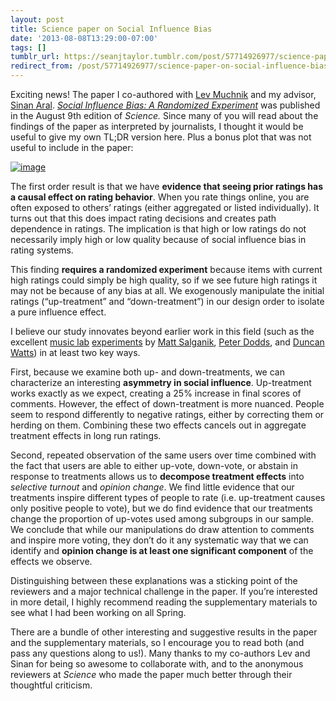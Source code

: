 ```yaml
---
layout: post
title: Science paper on Social Influence Bias
date: '2013-08-08T13:29:00-07:00'
tags: []
tumblr_url: https://seanjtaylor.tumblr.com/post/57714926977/science-paper-on-social-influence-bias
redirect_from: /post/57714926977/science-paper-on-social-influence-bias
---
```

Exciting news! The paper I co-authored with [Lev Muchnik](http://www.levmuchnik.net/) and my advisor, [Sinan Aral](http://web.mit.edu/sinana/www/). [_Social Influence Bias: A Randomized Experiment_](http://www.sciencemag.org/content/341/6146/647.abstract)&nbsp;was published in the August 9th edition of _Science._&nbsp;Since many of you will read about the findings of the paper as interpreted by journalists, I thought it would be useful to give my own TL;DR version here. Plus a bonus plot that was not useful to include in the paper:

[![image](http://i.imgur.com/J4GH4ew.png "Ratings paths by treatment group.")](http://imgur.com/J4GH4ew)

<!-- more -->

The first order result is that we have **evidence that seeing prior ratings has a causal effect on rating behavior**. When you rate things online, you are often exposed to others’ ratings (either aggregated or listed individually). It turns out that this does impact rating decisions and creates path dependence in ratings. The implication is that high or low ratings do not necessarily imply high or low quality because of social influence bias in rating systems.&nbsp;

This finding **requires a randomized experiment** because items with current high ratings could simply be high quality, so if we see future high ratings it may not be because of any bias at all. We exogenously manipulate the initial ratings (“up-treatment” and “down-treatment”) in our design order to isolate a pure influence effect.

I believe our study innovates beyond earlier work in this field (such as the excellent [music lab](http://spq.sagepub.com/content/71/4/338.short)&nbsp;[experiments](http://www.princeton.edu/~mjs3/salganik_dodds_watts06_full.pdf)&nbsp;by [Matt Salganik](http://www.princeton.edu/~mjs3/), [Peter Dodds](http://www.uvm.edu/~pdodds/), and&nbsp;[Duncan Watts](http://research.microsoft.com/en-us/people/duncan/)) in at least two key ways.

First, because we examine both up- and down-treatments, we can characterize an interesting **asymmetry in social influence**. Up-treatment works exactly as we expect, creating a 25% increase in final scores of comments. However, the effect of down-treatment is more nuanced. People seem to respond differently to negative ratings, either by correcting them or herding on them. Combining these two effects cancels out in aggregate treatment effects in long run ratings.

Second, repeated observation of the same users over time combined with the fact that users are able to either up-vote, down-vote, or abstain in response to treatments allows us to **decompose treatment effects** into _selective turnout_ and _opinion change_. We find little evidence that our treatments inspire different types of people to rate (i.e. up-treatment causes only positive people to vote), but we do find evidence that our treatments change the proportion of up-votes used among subgroups in our sample. We conclude that while our manipulations do draw attention to comments and inspire more voting, they don’t do it any systematic way that we can identify and **opinion change is at least one significant component** of the effects we observe.

Distinguishing between these explanations was a sticking point of the reviewers and a major technical challenge in the paper. If you’re interested in more detail, I highly recommend reading the supplementary materials to see what I had been working on all Spring.

There are a bundle of other interesting and suggestive results in the paper and the supplementary materials, so I encourage you to read both (and pass any questions along to us!). Many thanks to my co-authors Lev and Sinan for being so awesome to collaborate with, and to the anonymous reviewers at _Science_ who made the paper much better through their thoughtful criticism.

